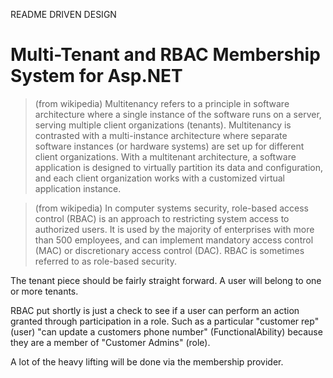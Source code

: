 README DRIVEN DESIGN
# Multi-Tenant and RBAC Membership System for Asp.NET #

> (from wikipedia) Multitenancy refers to a principle in software architecture where a single instance of the software runs on a server, serving multiple client organizations (tenants). Multitenancy is contrasted with a multi-instance architecture where separate software instances (or hardware systems) are set up for different client organizations. With a multitenant architecture, a software application is designed to virtually partition its data and configuration, and each client organization works with a customized virtual application instance.

> (from wikipedia) In computer systems security, role-based access control (RBAC) is an approach to restricting system access to authorized users. It is used by the majority of enterprises with more than 500 employees, and can implement mandatory access control (MAC) or discretionary access control (DAC). RBAC is sometimes referred to as role-based security.

The tenant piece should be fairly straight forward.  A user will belong to one or more tenants.

RBAC put shortly is just a check to see if a user can perform an action granted through participation in a role.  Such as a particular "customer rep" (user) "can update a customers phone number" (FunctionalAbility) because they are a member of "Customer Admins" (role).

A lot of the heavy lifting will be done via the membership provider.

